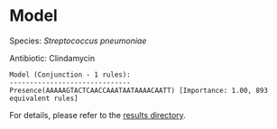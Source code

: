 
# Model

Species: *Streptococcus pneumoniae*

Antibiotic: Clindamycin

```
Model (Conjunction - 1 rules):
------------------------------
Presence(AAAAAGTACTCAACCAAATAATAAAACAATT) [Importance: 1.00, 893 equivalent rules]

```

For details, please refer to the [results directory](../../../../../results/scm_b/streptococcus%20pneumoniae/clindamycin/repeat_8/).

